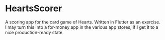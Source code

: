 # HeartsScorer
A scoring app for the card game of Hearts. Written in Flutter as an exercise. I may turn this into a for-money app in the various app stores, if I get it to a nice production-ready state.
